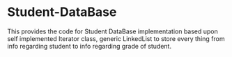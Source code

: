 # Student-DataBase
This provides the code for Student DataBase implementation based upon self implemented Iterator class, generic LinkedList to store every thing from info regarding student to info regarding grade of student.

